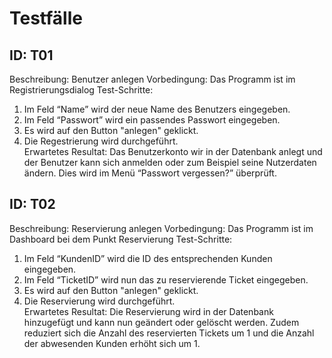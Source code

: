 Testfälle
=====

## ID: 	T01
Beschreibung: 	Benutzer anlegen
Vorbedingung: 	Das Programm ist im Registrierungsdialog
Test-Schritte: 	
1. Im Feld “Name” wird der neue Name des Benutzers eingegeben.
2. Im Feld “Passwort” wird ein passendes Passwort eingegeben.
3. Es wird auf den Button "anlegen" geklickt.
4. Die Regestrierung wird durchgeführt.   
Erwartetes Resultat: 	Das Benutzerkonto wir in der Datenbank anlegt und der Benutzer kann sich anmelden oder zum Beispiel seine Nutzerdaten ändern.
	                    Dies wird im Menü “Passwort vergessen?” überprüft.


## ID: 	T02
Beschreibung: 	Reservierung anlegen
Vorbedingung: 	Das Programm ist im Dashboard bei dem Punkt Reservierung
Test-Schritte: 	
1. Im Feld “KundenID” wird die ID des entsprechenden Kunden eingegeben.
2. Im Feld “TicketID” wird nun das zu reservierende Ticket eingegeben.
3. Es wird auf den Button "anlegen" geklickt.
4. Die Reservierung wird durchgeführt.  
Erwartetes Resultat: 	Die Reservierung wird in der Datenbank hinzugefügt und kann nun geändert oder gelöscht werden.
                      Zudem reduziert sich die Anzahl des reservierten Tickets um 1 und die Anzahl der abwesenden Kunden erhöht sich um 1.



